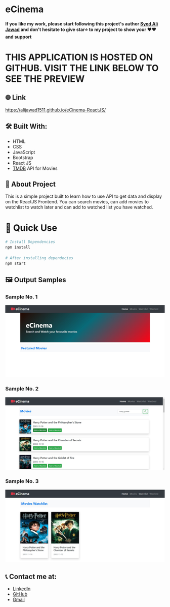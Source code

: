 # eCinema

#### If you like my work, please start following this project's author [Syed Ali Jawad](https://github.com/alijawad1511) and don't hesitate to give star⭐ to my project to show your ❤️❤️ and support

# THIS APPLICATION IS HOSTED ON GITHUB. VISIT THE LINK BELOW TO SEE THE PREVIEW

## 🌐 Link

https://alijawad1511.github.io/eCinema-ReactJS/

## 🛠️ Built With:

- HTML
- CSS
- JavaScript
- Bootstrap
- React JS
- [TMDB](https://themoviedb.org) API for Movies

## 📝 About Project

This is a simple project built to learn how to use API to get data and display on the ReactJS Frontend.
You can search movies, can add movies to watchlist to watch later and can add to watched list you have watched.

# 📝 Quick Use

```bash
# Install Dependencies
npm install

# After installing dependecies
npm start
```

## 🖼️ Output Samples

### Sample No. 1

<img src="https://github.com/alijawad1511/eCinema-REACTJS/blob/master/src/images/sample3.jpg" width="800" />

### Sample No. 2

<img src="https://github.com/alijawad1511/eCinema-REACTJS/blob/master/src/images/sample1.jpg" width="800" />

### Sample No. 3

<img src="https://github.com/alijawad1511/eCinema-REACTJS/blob/master/src/images/sample2.jpg" width="800" />

## 📞 Contact me at:

- [LinkedIn](https://www.linkedin.com/in/alijawad1511)
- [GitHub](https://github.com/alijawad1511)
- [Gmail](mailto:jawad.bukhari1511@gmail.com)
